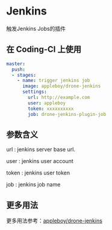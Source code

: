 # Jenkins

触发Jenkins Jobs的插件

## 在 Coding-CI 上使用

```yml
master:
  push:
  - stages:
    - name: trigger jenkins job
      image: appleboy/drone-jenkins
      settings:
        url: http://example.com
        user: appleboy
        token: xxxxxxxxxx
        job: drone-jenkins-plugin-job
```

## 参数含义

url
: jenkins server base url.

user
: jenkins user account

token
: jenkins user token

job
: jenkins job name

## 更多用法

更多用法参考：[appleboy/drone-jenkins](https://github.com/appleboy/drone-jenkins)
